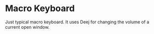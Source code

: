 # Macro Keyboard
Just typical macro keyboard. It uses Deej for changing the volume of a current open window.
